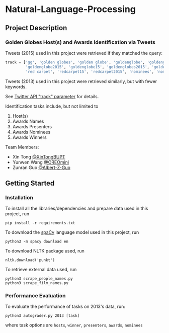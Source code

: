 # Natural-Language-Processing

## Project Description
### Golden Globes Host(s) and Awards Identification via Tweets

Tweets (2015) used in this project were retrieved if they matched the query:
```python
track = ['gg', 'golden globes', 'golden globe', 'goldenglobe', 'goldenglobes', 'gg2015', 'gg15',
         'goldenglobe2015', 'goldenglobe15', 'goldenglobes2015', 'goldenglobes15', 'redcarpet', 
         'red carpet', 'redcarpet15', 'redcarpet2015', 'nominees', 'nominee', 'globesparty', 'globesparties']
```
Tweets (2013) used in this project were retrieved similarly, but with fewer keywords.

See [Twitter API "track" parameter](https://developer.twitter.com/en/docs/tweets/filter-realtime/guides/basic-stream-parameters) for details.

Identification tasks include, but not limited to
1. Host(s)
2. Awards Names
3. Awards Presenters
4. Awards Nominees
5. Awards Winners

Team Members:
- Xin Tong [@XinTongBUPT](https://github.com/XinTongBUPT)
- Yunwen Wang [@OREOmini](https://github.com/OREOmini)
- Zunran Guo [@Albert-Z-Guo](https://github.com/Albert-Z-Guo) 

## Getting Started
### Installation
To install all the libraries/dependencies and prepare data used in this project, run
```
pip install -r requirements.txt
```
To download the [spaCy](https://spacy.io/) language model used in this project, run
```
python3 -m spacy download en
```
To download NLTK package used, run
```
nltk.download('punkt')
```
To retrieve external data used, run
```
python3 scrape_people_names.py
python3 scrape_film_names.py
```


### Performance Evaluation
To evaluate the performance of tasks on 2013's data, run:
```
python3 autograder.py 2013 [task]
```
where task options are `hosts`, `winner`, `presenters`, `awards`, `nominees`
